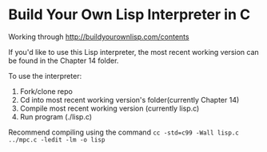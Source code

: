 # Build Your Own Lisp Interpreter in C

Working through http://buildyourownlisp.com/contents


If you'd like to use this Lisp interpreter, the most recent working version can be found in the Chapter 14 folder.

To use the interpreter:
1. Fork/clone repo
2. Cd into most recent working version's folder(currently Chapter 14)
3. Compile most recent working version (currently lisp.c)
4. Run program (./lisp.c)


Recommend compiling using the command `cc -std=c99 -Wall lisp.c ../mpc.c -ledit -lm -o lisp`

